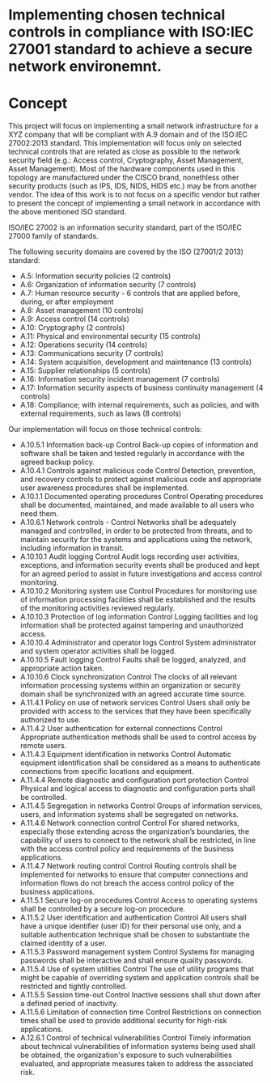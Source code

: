 # Implementing chosen technical controls in compliance with ISO:IEC 27001 standard to achieve a secure network environemnt. 

# Concept 


This project will focus on implementing a small network infrastructure for a XYZ company that will be compliant with A.9 domain and  of the ISO:IEC 27002:2013 standard. This implementation will focus only on selected technical controls that are related as close as possible to the network security field (e.g.: Access control, Cryptography, Asset Management, Asset Management). 
Most of the hardware components used in this topology are manufactured under the CISCO brand, nonethless other security products (such as IPS, IDS, NIDS, HIDS etc.) may be from another vendor. The idea of this work is to not focus on a specific vendor but rather to present the concept of implementing a small network in accordance with the above mentioned ISO standard.

ISO/IEC 27002 is an information security standard, part of the ISO/IEC 27000 family of standards.

The following security domains are covered by the ISO (27001/2 2013) standard:
- A.5: Information security policies (2 controls)
- A.6: Organization of information security (7 controls)
- A.7: Human resource security - 6 controls that are applied before, during, or after employment
- A.8: Asset management (10 controls)
- A.9: Access control (14 controls)
- A.10: Cryptography (2 controls)
- A.11: Physical and environmental security (15 controls)
- A.12: Operations security (14 controls)
- A.13: Communications security (7 controls)
- A.14: System acquisition, development and maintenance (13 controls)
- A.15: Supplier relationships (5 controls)
- A.16: Information security incident management (7 controls)
- A.17: Information security aspects of business continuity management (4 controls)
- A.18: Compliance; with internal requirements, such as policies, and with external requirements, such as laws (8 controls)


Our implementation will focus on those technical controls:
- A.10.5.1 Information back-up Control Back-up copies of information and software shall be taken and tested regularly in accordance with the agreed backup policy. 
- A.10.4.1 Controls against malicious code Control Detection, prevention, and recovery controls to protect against malicious code and appropriate user awareness procedures shall be implemented. 
- A.10.1.1 Documented operating procedures Control Operating procedures shall be documented, maintained, and made available to all users who need them.
- A.10.6.1 Network controls - Control Networks shall be adequately managed and controlled, in order to be protected from threats, and to maintain security for the systems and applications using the network, including information in transit.
- A.10.10.1 Audit logging Control Audit logs recording user activities, exceptions, and information security events shall be produced and kept for an agreed period to assist in future investigations and access control monitoring. 
- A.10.10.2 Monitoring system use Control Procedures for monitoring use of information processing facilities shall be established and the results of the monitoring activities reviewed regularly. 
- A.10.10.3 Protection of log information Control Logging facilities and log information shall be protected against tampering and unauthorized access.
- A.10.10.4 Administrator and operator logs Control System administrator and system operator activities shall be logged.
- A.10.10.5 Fault logging Control Faults shall be logged, analyzed, and appropriate action taken. 
- A.10.10.6 Clock synchronization Control The clocks of all relevant information processing systems within an organization or security domain shall be synchronized with an agreed accurate time source.
- A.11.4.1 Policy on use of network services Control Users shall only be provided with access to the services that they have been specifically authorized to use. 
- A.11.4.2 User authentication for external connections Control Appropriate authentication methods shall be used to control access by remote users. 
- A.11.4.3 Equipment identification in networks Control Automatic equipment identification shall be considered as a means to authenticate connections from specific locations and equipment. 
- A.11.4.4 Remote diagnostic and configuration port protection Control Physical and logical access to diagnostic and configuration ports shall be controlled.
- A.11.4.5 Segregation in networks Control Groups of information services, users, and information systems shall be segregated on networks. 
- A.11.4.6 Network connection control Control For shared networks, especially those extending across the organization’s boundaries, the capability of users to connect to the network shall be restricted, in line with the access control policy and requirements of the business applications.
- A.11.4.7 Network routing control Control Routing controls shall be implemented for networks to ensure that computer connections and information flows do not breach the access control policy of the business applications.
- A.11.5.1 Secure log-on procedures Control Access to operating systems shall be controlled by a secure log-on procedure. 
- A.11.5.2 User identification and authentication Control All users shall have a unique identifier (user ID) for their personal use only, and a suitable authentication technique shall be chosen to substantiate the claimed identity of a user.
- A.11.5.3 Password management system Control Systems for managing passwords shall be interactive and shall ensure quality passwords.
- A.11.5.4 Use of system utilities Control The use of utility programs that might be capable of overriding system and application controls shall be restricted and tightly controlled. 
- A.11.5.5 Session time-out Control Inactive sessions shall shut down after a defined period of inactivity. 
- A.11.5.6 Limitation of connection time Control Restrictions on connection times shall be used to provide additional security for high-risk applications.
- A.12.6.1 Control of technical vulnerabilities Control Timely information about technical vulnerabilities of information systems being used shall be obtained, the organization's exposure to such vulnerabilities evaluated, and appropriate measures taken to address the associated risk. 











